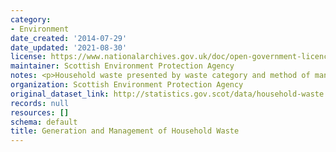 ```yaml
---
category:
- Environment
date_created: '2014-07-29'
date_updated: '2021-08-30'
license: https://www.nationalarchives.gov.uk/doc/open-government-licence/version/3/
maintainer: Scottish Environment Protection Agency
notes: <p>Household waste presented by waste category and method of management</p>
organization: Scottish Environment Protection Agency
original_dataset_link: http://statistics.gov.scot/data/household-waste
records: null
resources: []
schema: default
title: Generation and Management of Household Waste
---
```


